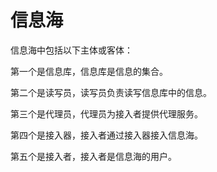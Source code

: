 # 信息海

信息海中包括以下主体或客体：

第一个是信息库，信息库是信息的集合。

第二个是读写员，读写员负责读写信息库中的信息。

第三个是代理员，代理员为接入者提供代理服务。

第四个是接入器，接入者通过接入器接入信息海。

第五个是接入者，接入者是信息海的用户。
